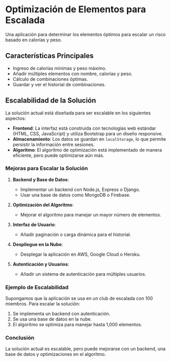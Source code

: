 # Optimización de Elementos para Escalada

Una aplicación para determinar los elementos óptimos para escalar un risco basado en calorías y peso.

## Características Principales
- Ingreso de calorías mínimas y peso máximo.
- Añadir múltiples elementos con nombre, calorías y peso.
- Cálculo de combinaciones óptimas.
- Guardar y ver el historial de combinaciones.

## Escalabilidad de la Solución

La solución actual está diseñada para ser escalable en los siguientes aspectos:

- **Frontend**: La interfaz está construida con tecnologías web estándar (HTML, CSS, JavaScript) y utiliza Bootstrap para un diseño responsive.
- **Almacenamiento**: Los datos se guardan en `localStorage`, lo que permite persistir la información entre sesiones.
- **Algoritmo**: El algoritmo de optimización está implementado de manera eficiente, pero puede optimizarse aún más.

### Mejoras para Escalar la Solución

1. **Backend y Base de Datos**:
   - Implementar un backend con Node.js, Express o Django.
   - Usar una base de datos como MongoDB o Firebase.

2. **Optimización del Algoritmo**:
   - Mejorar el algoritmo para manejar un mayor número de elementos.

3. **Interfaz de Usuario**:
   - Añadir paginación o carga dinámica para el historial.

4. **Despliegue en la Nube**:
   - Desplegar la aplicación en AWS, Google Cloud o Heroku.

5. **Autenticación y Usuarios**:
   - Añadir un sistema de autenticación para múltiples usuarios.

### Ejemplo de Escalabilidad

Supongamos que la aplicación se usa en un club de escalada con 100 miembros. Para escalar la solución:

1. Se implementa un backend con autenticación.
2. Se usa una base de datos en la nube.
3. El algoritmo se optimiza para manejar hasta 1,000 elementos.

### Conclusión

La solución actual es escalable, pero puede mejorarse con un backend, una base de datos y optimizaciones en el algoritmo.

